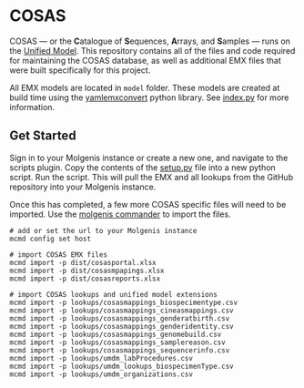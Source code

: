 # COSAS

COSAS &mdash; or the **C**atalogue of **S**equences, **A**rrays, and **S**amples &mdash; runs on the [Unified Model](https://github.com/molgenis/rd-datamodel). This repository contains all of the files and code required for maintaining the COSAS database, as well as additional EMX files that were built specifically for this project.

All EMX models are located in `model` folder. These models are created at build time using the [yamlemxconvert](https://pypi.org/project/yamlemxconvert/) python library. See [index.py](https://github.com/molgenis/molgenis-cosas/tree/main/src/index.py) for more information.

## Get Started

Sign in to your Molgenis instance or create a new one, and navigate to the scripts plugin. Copy the contents of the [setup.py](https://github.com/molgenis/molgenis-cosas/blob/main/cosas/setup_umdm.py) file into a new python script. Run the script. This will pull the EMX and all lookups from the GitHub repository into your Molgenis instance.

Once this has completed, a few more COSAS specific files will need to be imported. Use the [molgenis commander](https://github.com/molgenis/molgenis-tools-commander) to import the files.

```shell
# add or set the url to your Molgenis instance
mcmd config set host

# import COSAS EMX files
mcmd import -p dist/cosasportal.xlsx
mcmd import -p dist/cosasmpapings.xlsx
mcmd import -p dist/cosasreports.xlsx

# import COSAS lookups and unified model extensions
mcmd import -p lookups/cosasmappings_biospecimentype.csv
mcmd import -p lookups/cosasmappings_cineasmappings.csv
mcmd import -p lookups/cosasmappings_genderatbirth.csv
mcmd import -p lookups/cosasmappings_genderidentity.csv
mcmd import -p lookups/cosasmappings_genomebuild.csv
mcmd import -p lookups/cosasmappings_samplereason.csv
mcmd import -p lookups/cosasmappings_sequencerinfo.csv
mcmd import -p lookups/umdm_labProcedures.csv
mcmd import -p lookups/umdm_lookups_biospecimenType.csv
mcmd import -p lookups/umdm_organizations.csv
```
